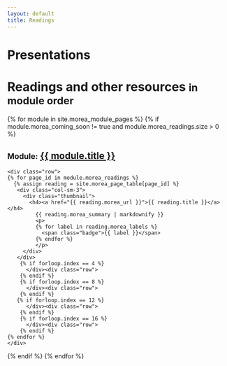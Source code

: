 ```yaml
---
layout: default
title: Readings
---
```


<div class="container">
  <h1>Presentations</h1>
</div>

<div class="section-background-1">
  <div class="container">
   <div class="row">
     <div class="col-sm-4">
        <script async class="speakerdeck-embed" data-id="3336d38017de01329f66460735b58e3e"
        data-ratio="1.33333333333333" src="//speakerdeck.com/assets/embed.js"></script>
     </div>
   </div>
 </div>
</div>

<div class="container">
  <h1>Readings and other resources <small>in module order</small></h1>
</div>

{% for module in site.morea_module_pages %}
{% if module.morea_coming_soon != true and module.morea_readings.size > 0 %}
<div class="{% cycle 'section-background-1', 'section-background-2' %}">
  <div class="container">
    <h2><small>Module:</small> <a href="{{ site.baseurl }}{{ module.module_page.url }}">{{ module.title }}</a></h2>

    <div class="row">
    {% for page_id in module.morea_readings %}
      {% assign reading = site.morea_page_table[page_id] %}
       <div class="col-sm-3">
         <div class="thumbnail">
           <h4><a href="{{ reading.morea_url }}">{{ reading.title }}</a></h4>
             {{ reading.morea_summary | markdownify }}
             <p>
             {% for label in reading.morea_labels %}
               <span class="badge">{{ label }}</span>
             {% endfor %}
             </p>
         </div>
       </div>
        {% if forloop.index == 4 %}
          </div><div class="row">
        {% endif %}
        {% if forloop.index == 8 %}
          </div><div class="row">
        {% endif %}
       {% if forloop.index == 12 %}
          </div><div class="row">
        {% endif %}
        {% if forloop.index == 16 %}
          </div><div class="row">
        {% endif %}
    {% endfor %}
    </div>
  </div>
</div>
{% endif %}
{% endfor %}
